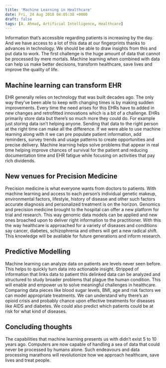 ```yaml
---
title: 'Machine Learning in Healthcare'
date: Fri, 24 Aug 2018 04:05:38 +0000
draft: false
tags: [A. Ahmad, Artificial Intelligence, Healthcare]
---
```


Information that’s accessible regarding patients is increasing by the day. And we have access to a lot of this data at our fingerprints thanks to advances in technology. We should be able to draw insights from this and put data to work. The first challenge is the huge amount of data that cannot be processed by mere mortals. Machine learning when combined with data can help us make better decisions, transform healthcare, save lives and improve the quality of life.

Machine learning can transform EHR
----------------------------------

EHR generally relies on technology that was built decades ago. The only way they’ve been able to keep with changing times is by making sudden improvements. Every time the need arises for this EHRs have to added in new changes and retrofitted innovations which is a bit of a challenge. EHRs primarily store data but there’s so much more they could do. For example just storing data isn’t helping anyone. Sending that data to the right person at the right time can make all the difference. If we were able to use machine learning along with it we can pre populate patient information, add reminders, survey trends and usage patterns to create opportunities and precise delivery. Machine learning helps solve problems that appear in real time helping improve chances of survival for the patient and reducing documentation time and EHR fatigue while focusing on activities that pay rich dividends.

New venues for Precision Medicine
---------------------------------

Precision medicine is what everyone wants from doctors to patients. With machine learning and access to each person’s individual genetic makeup, environmental factors, lifestyle, history of disease and other such factors accurate diagnosis and personalized treatment is on the horizon. Genomics and precision medicine brought to the hospital can offer a new platform for trial and research. This way genomic data models can be applied and new ones broached upon to deliver right information to the practitioner. With this the way healthcare is approached for a variety of diseases and conditions say cancer, diabetes, schizophrenia and others will get a new radical shift. This knowledge will be available for future generations and inform research.

Predictive Modelling
--------------------

Machine learning can analyze data on patients are levels never seen before. This helps to quickly turn data into actionable insight. Stripped of information that links data to patient this delinked data can be analyzed and structured to study broader problems that plague the human condition. This will enable and empower us to solve meaningful challenges in healthcare. Comparing data pieces like blood sugar levels, BMI, age and risk factors we can model appropriate treatments. We can understand why there’s an opioid crisis and probably chance upon effective treatments for diseases like AIDS and diabetes. We could also predict which patients could be at risk for what kind of diseases.

Concluding thoughts
-------------------

The capabilities that machine learning presents us with didn’t exist 5 to 10 years ago. Computers are now capable of handling a sea of data that could never be processed by humans alone. Such endeavours and data processing marathons will revolutionize how we approach healthcare, save lives and treat people.